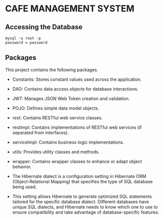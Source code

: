 # CAFE MANAGEMENT SYSTEM #

## Accessing the Database ##

```
mysql -u root -p
password = password
```

## Packages ##

This project contains the following packages. 

- Constants: Stores constant values used across the application.
- DAO: Contains data access objects for database interactions.
- JWT: Manages JSON Web Token creation and validation.
- POJO: Defines simple data model objects.
- rest: Contains RESTful web service classes.
- restImpl: Contains implementations of RESTful web services (if separated from interfaces).
- serviceImpl: Contains business logic implementations.
- utils: Provides utility classes and methods.
- wrapper: Contains wrapper classes to enhance or adapt object behavior.

- The Hibernate dialect is a configuration setting in Hibernate ORM (Object-Relational Mapping) that specifies the type of SQL database being used. 
- This setting allows Hibernate to generate optimized SQL statements tailored for the specific database dialect. Different databases have unique SQL dialects, and Hibernate needs to know which one to use to ensure compatibility and take advantage of database-specific features.